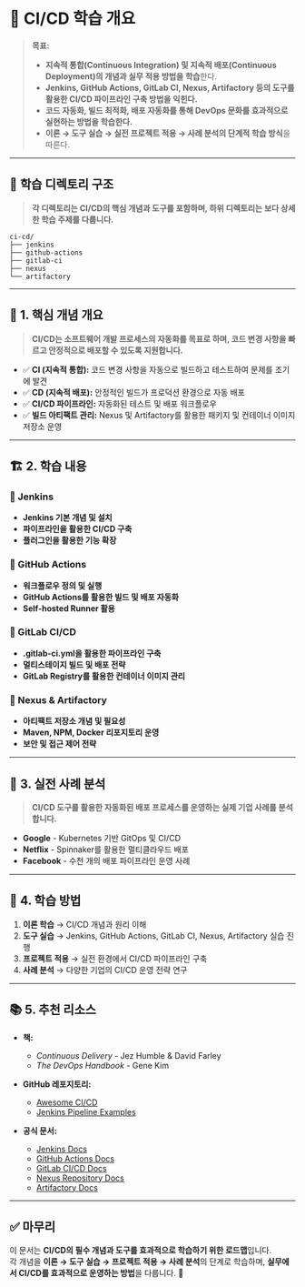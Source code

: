 # 📂 CI/CD 학습 개요

> **목표:**  
> - **지속적 통합(Continuous Integration) 및 지속적 배포(Continuous Deployment)의 개념과 실무 적용 방법을 학습**한다.  
> - **Jenkins, GitHub Actions, GitLab CI, Nexus, Artifactory 등의 도구를 활용한 CI/CD 파이프라인 구축 방법을 익힌다.**  
> - **코드 자동화, 빌드 최적화, 배포 자동화를 통해 DevOps 문화를 효과적으로 실현하는 방법을 학습한다.**  
> - **이론 → 도구 실습 → 실전 프로젝트 적용 → 사례 분석의 단계적 학습 방식**을 따른다.  

---

## 📂 **학습 디렉토리 구조**  
> **각 디렉토리는 CI/CD의 핵심 개념과 도구를 포함하며, 하위 디렉토리는 보다 상세한 학습 주제를 다룹니다.**  

```
ci-cd/
├── jenkins
├── github-actions
├── gitlab-ci
├── nexus
└── artifactory
```

---

## 📖 **1. 핵심 개념 개요**
> **CI/CD는 소프트웨어 개발 프로세스의 자동화를 목표로 하며, 코드 변경 사항을 빠르고 안정적으로 배포할 수 있도록 지원합니다.**

- ✅ **CI (지속적 통합):** 코드 변경 사항을 자동으로 빌드하고 테스트하여 문제를 조기에 발견  
- ✅ **CD (지속적 배포):** 안정적인 빌드가 프로덕션 환경으로 자동 배포  
- ✅ **CI/CD 파이프라인:** 자동화된 테스트 및 배포 워크플로우  
- ✅ **빌드 아티팩트 관리:** Nexus 및 Artifactory를 활용한 패키지 및 컨테이너 이미지 저장소 운영  

---

## 🏗 **2. 학습 내용**
### 📌 Jenkins
- **Jenkins 기본 개념 및 설치**
- **파이프라인을 활용한 CI/CD 구축**
- **플러그인을 활용한 기능 확장**

### 📌 GitHub Actions
- **워크플로우 정의 및 실행**
- **GitHub Actions를 활용한 빌드 및 배포 자동화**
- **Self-hosted Runner 활용**

### 📌 GitLab CI/CD
- **.gitlab-ci.yml을 활용한 파이프라인 구축**
- **멀티스테이지 빌드 및 배포 전략**
- **GitLab Registry를 활용한 컨테이너 이미지 관리**

### 📌 Nexus & Artifactory
- **아티팩트 저장소 개념 및 필요성**
- **Maven, NPM, Docker 리포지토리 운영**
- **보안 및 접근 제어 전략**

---

## 🚀 **3. 실전 사례 분석**
> **CI/CD 도구를 활용한 자동화된 배포 프로세스를 운영하는 실제 기업 사례를 분석합니다.**

- **Google** - Kubernetes 기반 GitOps 및 CI/CD  
- **Netflix** - Spinnaker를 활용한 멀티클라우드 배포  
- **Facebook** - 수천 개의 배포 파이프라인 운영 사례  

---

## 🎯 **4. 학습 방법**
1. **이론 학습** → CI/CD 개념과 원리 이해  
2. **도구 실습** → Jenkins, GitHub Actions, GitLab CI, Nexus, Artifactory 실습 진행  
3. **프로젝트 적용** → 실전 환경에서 CI/CD 파이프라인 구축  
4. **사례 분석** → 다양한 기업의 CI/CD 운영 전략 연구  

---

## 📚 **5. 추천 리소스**
- **책:**  
  - _Continuous Delivery_ - Jez Humble & David Farley  
  - _The DevOps Handbook_ - Gene Kim  

- **GitHub 레포지토리:**  
  - [Awesome CI/CD](https://github.com/ci-cd-dev/awesome-ci-cd)  
  - [Jenkins Pipeline Examples](https://github.com/jenkinsci/pipeline-examples)  

- **공식 문서:**  
  - [Jenkins Docs](https://www.jenkins.io/doc/)  
  - [GitHub Actions Docs](https://docs.github.com/en/actions)  
  - [GitLab CI/CD Docs](https://docs.gitlab.com/ee/ci/)  
  - [Nexus Repository Docs](https://help.sonatype.com/repomanager3)  
  - [Artifactory Docs](https://www.jfrog.com/confluence/display/JFROG/Artifactory)  

---

## ✅ **마무리**
이 문서는 **CI/CD의 필수 개념과 도구를 효과적으로 학습하기 위한 로드맵**입니다.  
각 개념을 **이론 → 도구 실습 → 프로젝트 적용 → 사례 분석**의 단계로 학습하며, **실무에서 CI/CD를 효과적으로 운영하는 방법**을 다룹니다. 🚀